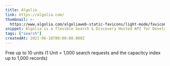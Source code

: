 ```yaml
---
title: Algolia
link: https://algolia.com/
thumbnail: >-
  https://www.algolia.com/algoliaweb-static-favicons/light-mode/favicon-32x32.png
snippet: Algolia is a flexible Search & Discovery Hosted API for Developers
tags: ["search"]
createdAt: 2021-06-18T00:00:00.000Z
---
```

Free up to 10 units (1 Unit = 1,000 search requests and the capacitcy index up to 1,000 records)